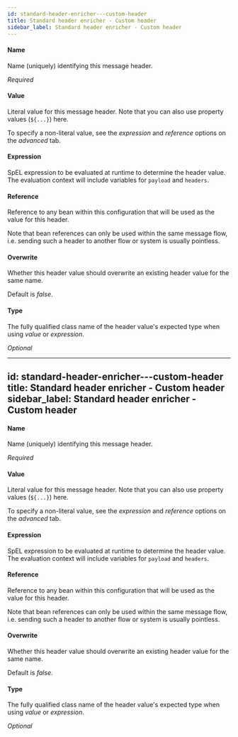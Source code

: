 ```yaml
---
id: standard-header-enricher---custom-header
title: Standard header enricher - Custom header
sidebar_label: Standard header enricher - Custom header
---
```

#### Name
Name (uniquely) identifying this message header.

<i>Required</i>

#### Value
Literal value for this message header. Note that you can also use property values (<code>${...}</code>) here.

To specify a non-literal value, see the <i>expression</i> and <i>reference</i> options on the <i>advanced</i> tab.

#### Expression
SpEL expression to be evaluated at runtime to determine the header value. The evaluation context will include variables for <code>payload</code> and <code>headers</code>.

#### Reference
Reference to any bean within this configuration that will be used as the value for this header.

Note that bean references can only be used within the same message flow, i.e. sending such a header to another flow or system is usually pointless.

#### Overwrite
Whether this header value should overwrite an existing header value for the same name.

Default is <i>false</i>.

#### Type
The fully qualified class name of the header value's expected type when using <i>value</i> or <i>expression</i>.

<i>Optional</i>

---
id: standard-header-enricher---custom-header
title: Standard header enricher - Custom header
sidebar_label: Standard header enricher - Custom header
---
#### Name
Name (uniquely) identifying this message header.

<i>Required</i>

#### Value
Literal value for this message header. Note that you can also use property values (<code>${...}</code>) here.

To specify a non-literal value, see the <i>expression</i> and <i>reference</i> options on the <i>advanced</i> tab.

#### Expression
SpEL expression to be evaluated at runtime to determine the header value. The evaluation context will include variables for <code>payload</code> and <code>headers</code>.

#### Reference
Reference to any bean within this configuration that will be used as the value for this header.

Note that bean references can only be used within the same message flow, i.e. sending such a header to another flow or system is usually pointless.

#### Overwrite
Whether this header value should overwrite an existing header value for the same name.

Default is <i>false</i>.

#### Type
The fully qualified class name of the header value's expected type when using <i>value</i> or <i>expression</i>.

<i>Optional</i>


